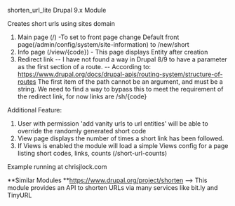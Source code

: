 shorten_url_lite
Drupal 9.x Module

Creates short urls using sites domain


1. Main page (/) -To set to front page change Default front page(/admin/config/system/site-information) to /new/short 
2. Info page (/view/{code}) -  This page displays Entity after creation
3. Redirect link -- I have not found a way in Drupal 8/9 to have a parameter as the first section of a route. -- According to: https://www.drupal.org/docs/drupal-apis/routing-system/structure-of-routes The first item of the path cannot be an argument, and must be a string. We need to find a way to bypass this to meet the requirement of the redirect link, for now links are /sh/{code}

Additional Feature:
1. User with permission 'add vanity urls to url entities' will be able to override the randomly generated short code
2. View page displays the number of times a short link has been followed.
3. If Views is enabled the module will load a simple Views config for a page listing short codes, links, counts (/short-url-counts)


Example running at chrisjlock.com


**Similar Modules
**https://www.drupal.org/project/shorten --> This module provides an API to shorten URLs via many services like bit.ly and TinyURL


